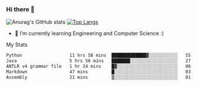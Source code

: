 ### Hi there 👋

![Anurag's GitHub stats](https://github-readme-stats.vercel.app/api?username=MatteoIorio11&show_icons=true&theme=dark) 
[![Top Langs](https://github-readme-stats.vercel.app/api/top-langs/?username=MatteoIorio11&theme=dark)](https://github.com/MatteoIorio11/github-readme-stats)

- 🌱 I’m currently learning Engineering and Computer Science :)

<!--
**MatteoIorio11/MatteoIorio11** is a ✨ _special_ ✨ repository because its `README.md` (this file) appears on your GitHub profile.

Here are some ideas to get you started:

- 🔭 I’m currently working on ...
- 🌱 I’m currently learning ...
- 👯 I’m looking to collaborate on ...
- 🤔 I’m looking for help with ...
- 💬 Ask me about ...
- 📫 How to reach me: ...
- 😄 Pronouns: ...
- ⚡ Fun fact: ...
-->
My Stats
<!--START_SECTION:waka-->

```txt
Python                  11 hrs 58 mins  █████████████▓░░░░░░░░░░░   55.26 %
Java                    5 hrs 56 mins   ███████░░░░░░░░░░░░░░░░░░   27.44 %
ANTLR v4 grammar file   1 hr 24 mins    █▓░░░░░░░░░░░░░░░░░░░░░░░   06.52 %
Markdown                47 mins         █░░░░░░░░░░░░░░░░░░░░░░░░   03.66 %
Assembly                21 mins         ▒░░░░░░░░░░░░░░░░░░░░░░░░   01.66 %
```

<!--END_SECTION:waka-->
